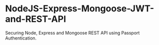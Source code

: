 # NodeJS-Express-Mongoose-JWT-and-REST-API
Securing Node, Express and Mongoose REST API using Passport Authentication. 
